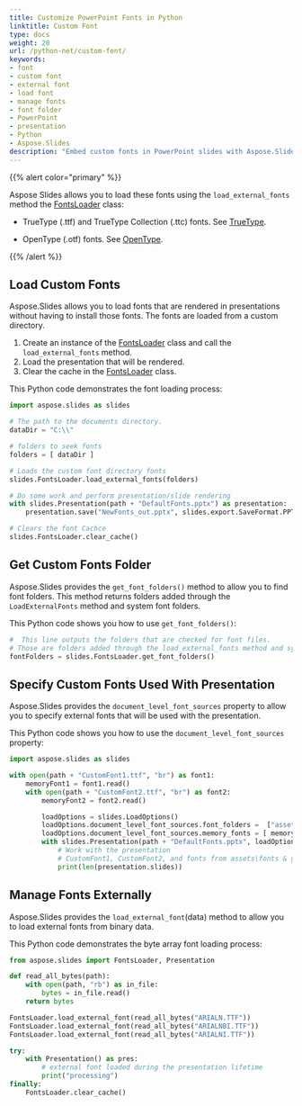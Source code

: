 ```yaml
---
title: Customize PowerPoint Fonts in Python
linktitle: Custom Font
type: docs
weight: 20
url: /python-net/custom-font/
keywords:
- font
- custom font
- external font
- load font
- manage fonts
- font folder
- PowerPoint
- presentation
- Python
- Aspose.Slides
description: "Embed custom fonts in PowerPoint slides with Aspose.Slides for Python via .NET to keep your presentations sharp and consistent across any device."
---
```


{{% alert color="primary" %}} 

Aspose Slides allows you to load these fonts using the `load_external_fonts` method the [FontsLoader](https://reference.aspose.com/slides/python-net/aspose.slides/fontsloader/) class:

* TrueType (.ttf) and TrueType Collection (.ttc) fonts. See [TrueType](https://en.wikipedia.org/wiki/TrueType).

* OpenType (.otf) fonts. See [OpenType](https://en.wikipedia.org/wiki/OpenType).

{{% /alert %}}

## **Load Custom Fonts**

Aspose.Slides allows you to load fonts that are rendered in presentations without having to install those fonts. The fonts are loaded from a custom directory. 

1. Create an instance of the [FontsLoader](https://reference.aspose.com/slides/python-net/aspose.slides/fontsloader/) class and call the `load_external_fonts` method.
2. Load the presentation that will be rendered.
3. Clear the cache in the [FontsLoader](https://reference.aspose.com/slides/python-net/aspose.slides/fontsloader/) class.

This Python code demonstrates the font loading process:

```python
import aspose.slides as slides

# The path to the documents directory.
dataDir = "C:\\"

# folders to seek fonts
folders = [ dataDir ]

# Loads the custom font directory fonts
slides.FontsLoader.load_external_fonts(folders)

# Do some work and perform presentation/slide rendering
with slides.Presentation(path + "DefaultFonts.pptx") as presentation:
    presentation.save("NewFonts_out.pptx", slides.export.SaveFormat.PPTX)

# Clears the font Cachce
slides.FontsLoader.clear_cache()
```

## **Get Custom Fonts Folder**
Aspose.Slides provides the `get_font_folders()` method to allow you to find font folders. This method returns folders added through the `LoadExternalFonts` method and system font folders.

This Python code shows you how to use `get_font_folders()`:

```python
#  This line outputs the folders that are checked for font files.
# Those are folders added through the load_external_fonts method and system font folders.
fontFolders = slides.FontsLoader.get_font_folders()

```


## **Specify Custom Fonts Used With Presentation**
Aspose.Slides provides the `document_level_font_sources` property to allow you to specify external fonts that will be used with the presentation.

This Python code shows you how to use the `document_level_font_sources` property:

```python
import aspose.slides as slides

with open(path + "CustomFont1.ttf", "br") as font1:
    memoryFont1 = font1.read()
    with open(path + "CustomFont2.ttf", "br") as font2:
        memoryFont2 = font2.read()

        loadOptions = slides.LoadOptions()
        loadOptions.document_level_font_sources.font_folders =  ["assets\\fonts", "global\\fonts"] 
        loadOptions.document_level_font_sources.memory_fonts = [ memoryFont1, memoryFont2 ]
        with slides.Presentation(path + "DefaultFonts.pptx", loadOptions) as presentation:
            # Work with the presentation
            # CustomFont1, CustomFont2, and fonts from assets\fonts & global\fonts folders and their subfolders are available to the presentation
            print(len(presentation.slides))
```

## **Manage Fonts Externally**

Aspose.Slides provides the `load_external_font`(data) method to allow you to load external fonts from binary data.

This Python code demonstrates the byte array font loading process:

```python
from aspose.slides import FontsLoader, Presentation

def read_all_bytes(path):
    with open(path, "rb") as in_file:
        bytes = in_file.read()
    return bytes

FontsLoader.load_external_font(read_all_bytes("ARIALN.TTF"))
FontsLoader.load_external_font(read_all_bytes("ARIALNBI.TTF"))
FontsLoader.load_external_font(read_all_bytes("ARIALNI.TTF"))

try:
    with Presentation() as pres:
        # external font loaded during the presentation lifetime
        print("processing")
finally:
    FontsLoader.clear_cache()

```

